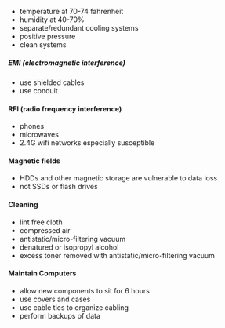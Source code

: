 - temperature at 70-74 fahrenheit
- humidity at 40-70%
- separate/redundant cooling systems
- positive pressure
- clean systems

##### EMI (electromagnetic interference)
- use shielded cables
- use conduit

#### RFI (radio frequency interference)
- phones
- microwaves
- 2.4G wifi networks especially susceptible

#### Magnetic fields
- HDDs and other magnetic storage are vulnerable to data loss
- not SSDs or flash drives

#### Cleaning
- lint free cloth
- compressed air
- antistatic/micro-filtering vacuum
- denatured or isopropyl alcohol
- excess toner removed with antistatic/micro-filtering vacuum

#### Maintain Computers
- allow new components to sit for 6 hours
- use covers and cases
- use cable ties to organize cabling
- perform backups of data